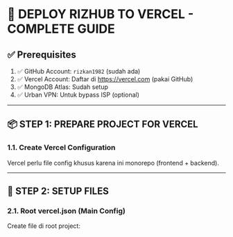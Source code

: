 # 🚀 DEPLOY RIZHUB TO VERCEL - COMPLETE GUIDE

## ✅ Prerequisites

1. ✅ GitHub Account: `rizkan1982` (sudah ada)
2. ✅ Vercel Account: Daftar di https://vercel.com (pakai GitHub)
3. ✅ MongoDB Atlas: Sudah setup
4. ✅ Urban VPN: Untuk bypass ISP (optional)

---

## 📦 STEP 1: PREPARE PROJECT FOR VERCEL

### **1.1. Create Vercel Configuration**

Vercel perlu file config khusus karena ini monorepo (frontend + backend).

---

## 🔧 STEP 2: SETUP FILES

### **2.1. Root vercel.json** (Main Config)

Create file di root project:

